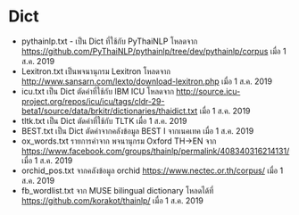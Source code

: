 # Dict

- pythainlp.txt - เป็น Dict ที่ใช้กับ PyThaiNLP โหลดจาก https://github.com/PyThaiNLP/pythainlp/tree/dev/pythainlp/corpus เมื่อ 1 ส.ค. 2019
- Lexitron.txt เป็นพจนานุกรม Lexitron โหลดจาก http://www.sansarn.com/lexto/download-lexitron.php เมื่อ 1 ส.ค. 2019
- icu.txt เป็น Dict ตัดคำที่ใช้กับ IBM ICU โหลดจาก http://source.icu-project.org/repos/icu/icu/tags/cldr-29-beta1/source/data/brkitr/dictionaries/thaidict.txt เมื่อ 1 ส.ค. 2019
- tltk.txt เป็น Dict ตัดคำที่ใช้กับ TLTK เมื่อ 1 ส.ค. 2019
- BEST.txt เป็น Dict ตัดคำจากคลังข้อมูล BEST I จากเนคเทค เมื่อ 1 ส.ค. 2019
- ox_words.txt รายการคำจาก พจนานุกรม Oxford TH->EN จาก https://www.facebook.com/groups/thainlp/permalink/408340316214131/ เมื่อ 1 ส.ค. 2019
- orchid_pos.txt จากคลังข้อมูล orchid https://www.nectec.or.th/corpus/ เมื่อ 1 ส.ค. 2019
- fb_wordlist.txt จาก MUSE bilingual dictionary โหลดได้ที่ https://github.com/korakot/thainlp/ เมื่อ 1 ส.ค. 2019